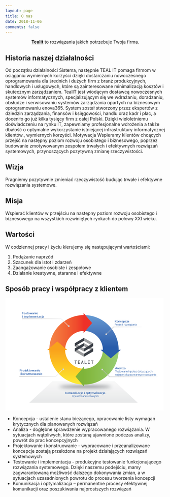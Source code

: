 ```yaml
---
layout: page
title: O nas
date: 2018-11-06
comments: false
---
```


<center><a href="https://avyse.github.io"><b>Tealit</b></a> to rozwiązania jakich potrzebuje Twoja firma.</center>

## Historia naszej działalności

Od początku działalności Sistema, następnie TEAL IT pomaga firmom w osiąganiu wymiernych korzyści dzięki dostarczaniu nowoczesnego oprogramowania dla średnich i dużych firm z branż produkcyjnych, handlowych i usługowych, które są zainteresowane minimalizacją kosztów i skutecznym zarządzaniem. TealIT jest wiodącym dostawcą nowoczesnych systemów informatycznych, specjalizującym się we wdrażaniu, doradzaniu, obsłudze i serwisowaniu systemów zarządzania opartych na biznesowym oprogramowaniu enova365. System został stworzony przez ekspertów z dziedzin zarządzania, finansów i księgowości, handlu oraz kadr i płac, a doceniło go już kilka tysięcy firm z całej Polski. Dzięki wieloletniemu doświadczeniu na rynku IT,  zapewniamy profesjonalne wdrożenia a także dbałość o optymalne wykorzystanie istniejącej infrastruktury informatycznej klientów., wymiernych korzyści.
Motywacja
Wspieramy klientów chcących przejść na następny poziom rozwoju osobistego i biznesowego, poprzez budowanie zmotywowanym zespołem trwałych i efektywnych rozwiązań systemowych, przynoszących pozytywną zmianę rzeczywistości.
 
## Wizja
Pragniemy pozytywnie zmieniać rzeczywistość budując trwałe i efektywne rozwiązania systemowe.
 
## Misja
Wspierać klientów w przejściu na następny poziom rozwoju osobistego i biznesowego na wszystkich rozwiniętych rynkach do połowy XXI wieku.
 
## Wartości
W codziennej pracy i życiu kierujemy się następującymi wartościami:
<ol>
  <li>Podążanie naprzód</li>
  <li>Szacunek dla istot i zdarzeń</li>
  <li>Zaangażowanie osobiste i zespołowe</li>
  <li>Działanie kreatywne, staranne i efektywne</li>
</ol>

## Sposób pracy i współpracy z klientem
<img src="../assets/img/client_wheel_tealit.png">
<ul>
<li>Koncepcja - ustalenie stanu bieżącego, opracowanie listy wymagań krytycznych dla planowanych rozwiązań</li>
<li>Analiza - dogłębne sprawdzenie wypracowanego rozwiązania. W sytuacjach wątpliwych, które zostaną ujawnione podczas analizy, powrót do prac koncepcyjnych</li>
<li>Projektowanie i konstruowanie - wypracowane i przeanalizowane koncepcje zostają przełożone na projekt działających rozwiązań systemowych</li>
<li>Testowanie i implementacja - produkcyjne testowanie funkcjonującego rozwiązania systemowego. Dzięki naszemu podejściu, mamy zagwarantowaną możliwość dalszego dokonywania zmian, a w sytuacjach uzasadnionych powrotu do procesu tworzenia koncepcji</li>
<li>Komunikacja i optymalizacja – permanentne procesy efektywnej komunikacji oraz poszukiwania najprostszych rozwiązań</li>
</ul>

<!--## Podgląd Enova365

{% capture images %}
https://www.enova.pl/content/uploads/2018/03/str_gl_mock_up.png    
https://www.enova.pl/content/uploads/2017/12/aplikacje-i-przedstawiciel.png
{% endcapture %}
{% include gallery images=images caption="Zdjęcia oprogramowania enova365 w wersji cloud oraz mobilnej" cols=2 %}-->
